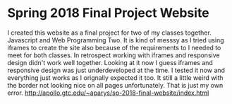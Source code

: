 # Spring 2018 Final Project Website
 I created this website as a final project for two of my classes together.
 Javascript and Web Programming Two. It is kind of messsy as I tried using iframes to create
 the site also because of the requirements to I needed to meet for both classes.
 In retrospect working with iframes and responsive design didn't work well together.
 Looking at it now I guess iframes and responsive design was just underdeveloped at the time.
 I tested it now and everything just works as I orignally expected it too.
 It still a little weird with the border not looking nice on all pages unfortunately.
 That is just my own error.
 http://apollo.gtc.edu/~aparys/sp-2018-final-website/index.html